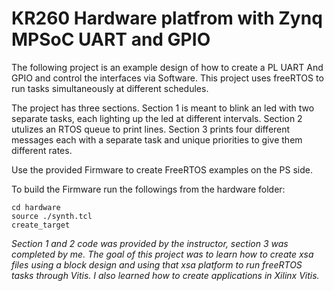 # KR260 Hardware platfrom with Zynq MPSoC UART and GPIO

The following project is an example design of how to create a PL UART And GPIO
and control the interfaces via Software. This project uses freeRTOS to 
run tasks simultaneously at different schedules.

The project has three sections. Section 1 is meant to blink an led with two separate tasks,
each lighting up the led at different intervals. Section 2 utulizes an RTOS queue to print lines. 
Section 3 prints four different messages each with a separate task and unique 
priorities to give them different rates.


Use the provided Firmware to create FreeRTOS examples on the PS side.

To build the Firmware run the followings from the hardware folder:

```shell
cd hardware
source ./synth.tcl
create_target
```
*Section 1 and 2 code was provided by the instructor, section 3 was completed by me.
The goal of this project was to learn how to create xsa files using a block design
and using that xsa platform to run freeRTOS tasks through Vitis. I also
learned how to create applications in Xilinx Vitis.*
